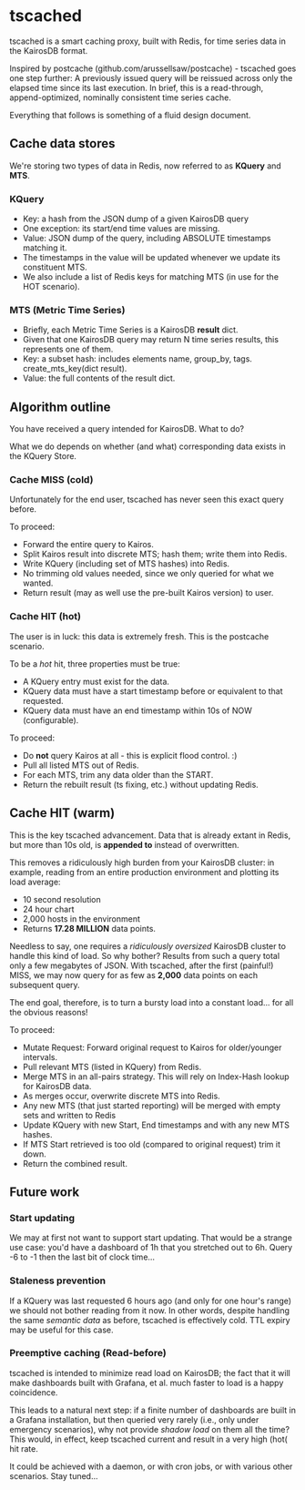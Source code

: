 # tscached

tscached is a smart caching proxy, built with Redis, for time series data in the KairosDB format.

Inspired by postcache (github.com/arussellsaw/postcache) - tscached goes one step further:
A previously issued query will be reissued across only the elapsed time since its last execution.
In brief, this is a read-through, append-optimized, nominally consistent time series cache.

Everything that follows is something of a fluid design document.

## Cache data stores

We're storing two types of data in Redis, now referred to as **KQuery** and **MTS**.

### KQuery
- Key: a hash from the JSON dump of a given KairosDB query
- One exception: its start/end time values are missing.
- Value: JSON dump of the query, including ABSOLUTE timestamps matching it.
- The timestamps in the value will be updated whenever we update its constituent MTS.
- We also include a list of Redis keys for matching MTS (in use for the HOT scenario).

### MTS (Metric Time Series)
- Briefly, each Metric Time Series is a KairosDB **result** dict.
- Given that one KairosDB query may return N time series results, this represents one of them.
- Key: a subset hash: includes elements name, group_by, tags. create_mts_key(dict result).
- Value: the full contents of the result dict.

## Algorithm outline

You have received a query intended for KairosDB. What to do?

What we do depends on whether (and what) corresponding data exists in the KQuery Store.

### Cache MISS (cold)
Unfortunately for the end user, tscached has never seen this exact query before.

To proceed:
- Forward the entire query to Kairos.
- Split Kairos result into discrete MTS; hash them; write them into Redis.
- Write KQuery (including set of MTS hashes) into Redis.
- No trimming old values needed, since we only queried for what we wanted.
- Return result (may as well use the pre-built Kairos version) to user.

### Cache HIT (hot)
The user is in luck: this data is extremely fresh. This is the postcache scenario.

To be a *hot* hit, three properties must be true:
- A KQuery entry must exist for the data.
- KQuery data must have a start timestamp before or equivalent to that requested.
- KQuery data must have an end timestamp within 10s of NOW (configurable).

To proceed:
- Do **not** query Kairos at all - this is explicit flood control. :)
- Pull all listed MTS out of Redis.
- For each MTS, trim any data older than the START.
- Return the rebuilt result (ts fixing, etc.) without updating Redis.


## Cache HIT (warm)
This is the key tscached advancement. Data that is already extant in Redis, but more
than 10s old, is **appended to** instead of overwritten.

This removes a ridiculously high burden from your KairosDB cluster: in example, reading
from an entire production environment and plotting its load average:

- 10 second resolution
- 24 hour chart
- 2,000 hosts in the environment
- Returns **17.28 MILLION** data points.

Needless to say, one requires a *ridiculously oversized* KairosDB cluster to handle
this kind of load. So why bother? Results from such a query total only a few megabytes
of JSON. With tscached, after the first (painful!) MISS, we may now query for as few as
**2,000** data points on each subsequent query.

The end goal, therefore, is to turn a bursty load into a constant load... for all the obvious
reasons!

To proceed:
- Mutate Request: Forward original request to Kairos for older/younger intervals.
- Pull relevant MTS (listed in KQuery) from Redis.
- Merge MTS in an all-pairs strategy. This will rely on Index-Hash lookup for KairosDB data.
- As merges occur, overwrite discrete MTS into Redis.
- Any new MTS (that just started reporting) will be merged with empty sets and written to Redis
- Update KQuery with new Start, End timestamps and with any new MTS hashes.
- If MTS Start retrieved is too old (compared to original request) trim it down.
- Return the combined result.


## Future work

### Start updating
We may at first not want to support start updating. That would be a strange use
case: you'd have a dashboard of 1h that you stretched out to 6h. Query -6 to -1 then the
last bit of clock time...

### Staleness prevention
If a KQuery was last requested 6 hours ago (and only for one hour's range) we should
not bother reading from it now. In other words, despite handling the same *semantic data*
as before, tscached is effectively cold. TTL expiry may be useful for this case.

### Preemptive caching (Read-before)
tscached is intended to minimize read load on KairosDB; the fact that it will make 
dashboards built with Grafana, et al. much faster to load is a happy coincidence.

This leads to a natural next step: if a finite number of dashboards are built in a Grafana
installation, but then queried very rarely (i.e., only under emergency scenarios), why not
provide *shadow load* on them all the time? This would, in effect, keep tscached current and
result in a very high (hot( hit rate.

It could be achieved with a daemon, or with cron jobs, or with various other scenarios.
Stay tuned...
